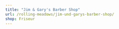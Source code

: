 ```yaml
---
title: "Jim & Gary's Barber Shop"
url: /rolling-meadows/jim-und-garys-barber-shop/
shop: Friseur
---
```

